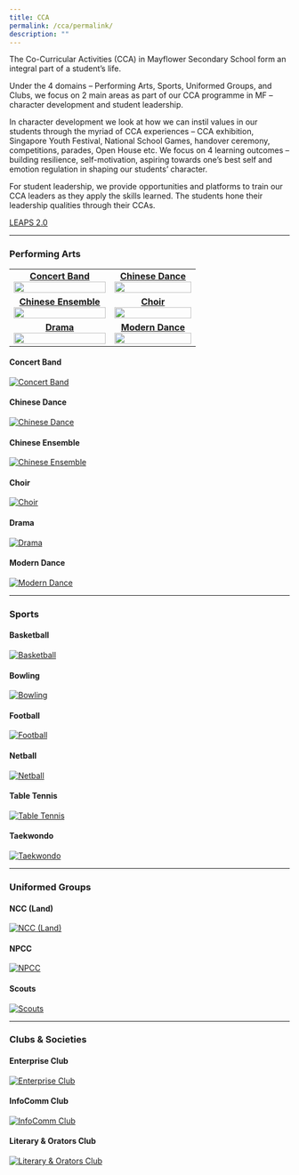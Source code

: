 ```yaml
---
title: CCA
permalink: /cca/permalink/
description: ""
---
```

The Co-Curricular Activities (CCA) in Mayflower Secondary School form an integral part of a student’s life.

Under the 4 domains – Performing Arts, Sports, Uniformed Groups, and Clubs, we focus on 2 main areas as part of our CCA programme in MF – character development and student leadership.

In character development we look at how we can instil values in our students through the myriad of CCA experiences – CCA exhibition, Singapore Youth Festival, National School Games, handover ceremony, competitions, parades, Open House etc. We focus on 4 learning outcomes – building resilience, self-motivation, aspiring towards one’s best self and emotion regulation in shaping our students’ character.

For student leadership, we provide opportunities and platforms to train our CCA leaders as they apply the skills learned. The students hone their leadership qualities through their CCAs.

[LEAPS 2.0](/files/LEAPS%202-0.pdf)

-----------------


### Performing Arts

|  |  |
| :---: | :---: |
| [**Concert Band**<img src="/images/CCA%20thumbnails/thumbnail_band.jpg" style="width:100%;">](/cca/Performing-Arts/concert-band/permalink/) | [**Chinese Dance**<img src="/images/CCA%20thumbnails/thumbnail_ChineseDance.jpg" style="width:100%;">](/cca/Performing-Arts/chinese-dance/permalink/) |
| [**Chinese Ensemble**<img src="/images/CCA%20thumbnails/thumbnail_ChineseOrchestra2018.jpg" style="width:100%;">](/cca/Performing-Arts/chinese-ensemble/permalink/) | [**Choir**<img src="/images/CCA%20thumbnails/thumbnail_choir_2019-syf.jpg" style="width:100%;">](/cca/Performing-Arts/choir/permalink/) |
| [**Drama**<img src="/images/CCA%20thumbnails/thumbnail_drama.jpg" style="width:100%;">](/cca/Performing-Arts/drama/permalink/) | [**Modern Dance**<img src="/images/CCA%20thumbnails/thumbnail_moderndance.jpg" style="width:100%;">](/cca/Performing-Arts/modern-dance/permalink/) |

#### Concert Band
[![Concert Band](/images/CCA%20thumbnails/thumbnail_band.jpg)](/cca/Performing-Arts/concert-band/permalink/)

#### Chinese Dance
[![Chinese Dance](/images/CCA%20thumbnails/thumbnail_ChineseDance.jpg)](/cca/Performing-Arts/chinese-dance/permalink/)

#### Chinese Ensemble
[![Chinese Ensemble](/images/CCA%20thumbnails/thumbnail_ChineseOrchestra2018.jpg)](/cca/Performing-Arts/chinese-ensemble/permalink/)

#### Choir
[![Choir](/images/CCA%20thumbnails/thumbnail_choir_2019-syf.jpg)](/cca/Performing-Arts/choir/permalink/)

#### Drama
[![Drama](/images/CCA%20thumbnails/thumbnail_drama.jpg)](/cca/Performing-Arts/drama/permalink/)

#### Modern Dance
[![Modern Dance](/images/CCA%20thumbnails/thumbnail_moderndance.jpg)](/cca/Performing-Arts/modern-dance/permalink/)

_________
### Sports

#### Basketball
[![Basketball](/images/CCA%20thumbnails/thumbnail_basketball.jpg)](/cca/Sports/basketball/permalink/)

#### Bowling
[![Bowling](/images/CCA%20thumbnails/thumbnail_bowling.jpg)](/cca/Sports/bowling/permalink/)

#### Football
[![Football](/images/CCA%20thumbnails/thumbnail_football.jpg)](/cca/Sports/football/permalink/)

#### Netball
[![Netball](/images/CCA%20thumbnails/thumbnail_netball.jpg)](/cca/Sports/netball/permalink/)

#### Table Tennis
[![Table Tennis](/images/CCA%20thumbnails/thumbnail_tabletennis.jpg)](/cca/Sports/table-tennis/permalink/)

#### Taekwondo
[![Taekwondo](/images/CCA%20thumbnails/thumbnail_taekwondo.jpg)](/cca/Sports/taekwondo/permalink/)

_________
### Uniformed Groups

#### NCC (Land)
[![NCC (Land)](/images/CCA%20thumbnails/thumbnail_ncc.jpg)](/cca/Uniformed-Groups/ncc-land/permalink/)

#### NPCC
[![NPCC](/images/CCA%20thumbnails/thumbnail_npcc.jpg)](/cca/Uniformed-Groups/npcc/permalink/)

#### Scouts
[![Scouts](/images/CCA%20thumbnails/thumbnail_scouts.jpg)](/cca/Uniformed-Groups/scouts/permalink/)

------

### Clubs & Societies 
#### Enterprise Club
[![Enterprise Club](/images/CCA%20thumbnails/thumbnail_enterprise.jpg)](/cca/Clubs/enterprise-club/permalink/)

#### InfoComm Club
[![InfoComm Club](/images/CCA%20thumbnails/thumbnail_info_comm.jpg)](/cca/Clubs/infocomm-club/permalink/)

#### Literary & Orators  Club
[![Literary & Orators Club](/images/CCA%20thumbnails/thumbnail_lno.jpg)](/cca/Clubs/literary-and-orators-club/permalink/)